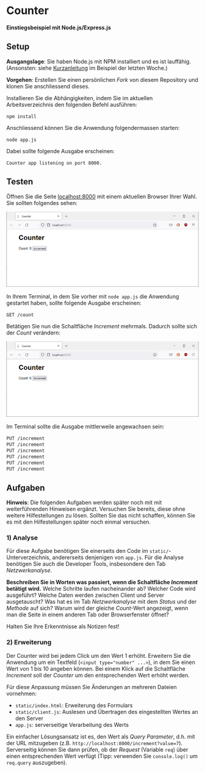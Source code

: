 # Counter

**Einstiegsbeispiel mit Node.js/Express.js**

## Setup

**Ausgangslage**: Sie haben Node.js mit NPM installiert und es ist lauffähig. (Ansonsten: siehe [Kurzanleitung](https://code.frickelbude.ch/ipt6/filter-map-reduce#filter-map-reduce) im Beispiel der letzten Woche.)

**Vorgehen**: Erstellen Sie einen persönlichen _Fork_ von diesem Repository und klonen Sie anschliessend dieses.

Installieren Sie die Abhängigkeiten, indem Sie im aktuellen Arbeitsverzeichnis den folgenden Befehl ausführen:

    npm install

Anschliessend können Sie die Anwendung folgendermassen starten:

    node app.js

Dabei sollte folgende Ausgabe erscheinen:

    Counter app listening on port 8000.

## Testen

Öffnen Sie die Seite [localhost:8000](http://localhost:8000) mit einem aktuellen Browser Ihrer Wahl. Sie sollten folgendes sehen:

![Counter: Bei 0](screenshots/counter-0.png)

In Ihrem Terminal, in dem Sie vorher mit `node app.js` die Anwendung gestartet haben, sollte folgende Ausgabe erscheinen:

    GET /count

Betätigen Sie nun die Schaltfläche _Increment_ mehrmals. Dadurch sollte sich der _Count_ verändern:

![Counter: Bei 6](screenshots/counter-6.png)

Im Terminal sollte die Ausgabe mittlerweile angewachsen sein:

    PUT /increment
    PUT /increment
    PUT /increment
    PUT /increment
    PUT /increment
    PUT /increment

## Aufgaben

**Hinweis**: Die folgenden Aufgaben werden später noch mit mit weiterführenden Hinweisen ergänzt. Versuchen Sie bereits, diese ohne weitere Hilfestellungen zu lösen. Sollten Sie das nicht schaffen, können Sie es mit den Hilfestellungen später noch einmal versuchen.

### 1) Analyse

Für diese Aufgabe benötigen Sie einerseits den Code im `static/`-Unterverzeichnis, andererseits denjenigen von `app.js`. Für die Analyse benötigen Sie auch die Developer Tools, insbesondere den Tab _Netzwerkanalyse_.

**Beschreiben Sie in Worten was passiert, wenn die Schaltfläche _Increment_ betätigt wird.** Welche Schritte laufen nacheinander ab? Welcher Code wird ausgeführt? Welche Daten werden zwischen Client und Server ausgetauscht? Was hat es im Tab _Netzwerkanalyse_ mit dem _Status_ und der _Methode_ auf sich? Warum wird der gleiche _Count_-Wert angezeigt, wenn man die Seite in einem anderen Tab oder Browserfenster öffnet?

Halten Sie Ihre Erkenntnisse als Notizen fest!

### 2) Erweiterung

Der Counter wird bei jedem Click um den Wert 1 erhöht. Erweitern Sie die Anwendung um ein Textfeld (`<input type="number" ...>`), in dem Sie einen Wert von 1 bis 10 angeben können. Bei einem Klick auf die Schaltfläche _Increment_ soll der _Counter_ um den entsprechenden Wert erhöht werden.

Für diese Anpassung müssen Sie Änderungen an mehreren Dateien vornehmen:

- `static/index.html`: Erweiterung des Formulars
- `static/client.js`: Auslesen und Übertragen des eingestellten Wertes an den Server
- `app.js`: serverseitige Verarbeitung des Werts

Ein einfacher Lösungsansatz ist es, den Wert als _Query Parameter_, d.h. mit der URL mitzugeben (z.B. `http://localhost:8000/increment?value=7`). Serverseitig können Sie dann prüfen, ob der _Request_ (Variable `req`) über einen entsprechenden Wert verfügt (Tipp: verwenden Sie `console.log()` um `req.query` auszugeben).